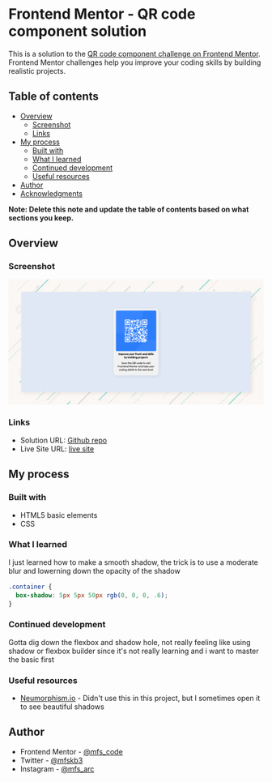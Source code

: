 # Frontend Mentor - QR code component solution

This is a solution to the [QR code component challenge on Frontend Mentor](https://www.frontendmentor.io/challenges/qr-code-component-iux_sIO_H). Frontend Mentor challenges help you improve your coding skills by building realistic projects. 

## Table of contents

- [Overview](#overview)
  - [Screenshot](#screenshot)
  - [Links](#links)
- [My process](#my-process)
  - [Built with](#built-with)
  - [What I learned](#what-i-learned)
  - [Continued development](#continued-development)
  - [Useful resources](#useful-resources)
- [Author](#author)
- [Acknowledgments](#acknowledgments)

**Note: Delete this note and update the table of contents based on what sections you keep.**

## Overview

### Screenshot

![](Project_Screenshot.png)

### Links

- Solution URL: [Github repo](https://github.com/mfscode/QR-code-frontend-mentor)
- Live Site URL: [live site](https://mfadil-qrcode.netlify.app/)

## My process

### Built with

- HTML5 basic elements
- CSS

### What I learned

I just learned how to make a smooth shadow, the trick is to use a moderate blur and lowerning down the opacity of the shadow


```css
.container {
  box-shadow: 5px 5px 50px rgb(0, 0, 0, .6);
}
```

### Continued development

Gotta dig down the flexbox and shadow hole, not really feeling like using shadow or flexbox builder since it's not really learning and i want to master the basic first

### Useful resources

- [Neumorphism.io](https://neumorphism.io/#e0e0e0) - Didn't use this in this project, but I sometimes open it to see beautiful shadows

## Author

- Frontend Mentor - [@mfs_code](https://www.frontendmentor.io/profile/mfscode)
- Twitter - [@mfskb3](https://twitter.com/mfskb3)
- Instagram - [@mfs_arc](https://www.instagram.com/mfs_arc/)
